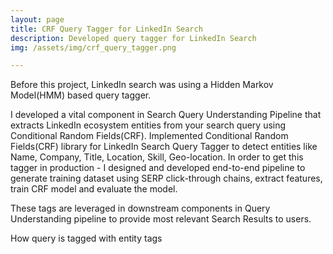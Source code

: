 ```yaml
---
layout: page
title: CRF Query Tagger for LinkedIn Search
description: Developed query tagger for LinkedIn Search
img: /assets/img/crf_query_tagger.png

---
```


Before this project, LinkedIn search was using a Hidden Markov Model(HMM) based query tagger.

I developed a vital component in Search Query Understanding Pipeline that extracts LinkedIn ecosystem entities from your search query using Conditional Random Fields(CRF). Implemented Conditional Random Fields(CRF) library for LinkedIn Search Query Tagger to detect entities like Name, Company, Title, Location, Skill, Geo-location. In order to get this tagger in production - I designed and developed end-to-end pipeline to generate training dataset using SERP click-through chains, extract features, train CRF model and evaluate the model.

These tags are leveraged in downstream components in Query Understanding pipeline to provide most relevant Search Results to users.

<div class="img_row">
    <img class="col three left" src="{{ site.baseurl }}/assets/img/crf_query_tagger.png" alt="" title="Query tagging example"/>
</div>
<div class="col three caption">
    How query is tagged with entity tags
</div>